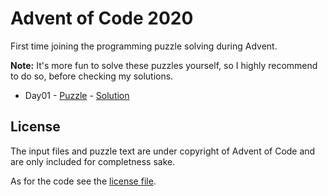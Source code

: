 # Advent of Code 2020

First time joining the programming puzzle solving during Advent.

**Note:** It's more fun to solve these puzzles yourself, so I highly recommend to do so, before checking my solutions.

- Day01 - [Puzzle](https://adventofcode.com/2020/day/1) - [Solution](Day01/)

## License

The input files and puzzle text are under copyright of Advent of Code and are only included for completness sake.

As for the code see the [license file](LICENSE.md).